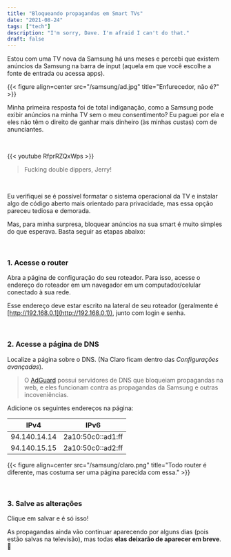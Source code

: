 ```yaml
---
title: "Bloqueando propagandas em Smart TVs"
date: "2021-08-24"
tags: ["tech"]
description: "I'm sorry, Dave. I'm afraid I can't do that."
draft: false
---
```


Estou com uma TV nova da Samsung há uns meses e percebi que existem anúncios da Samsung na barra de input (aquela em que você escolhe a fonte de entrada ou acessa apps).

{{< figure align=center src="/samsung/ad.jpg" title="Enfurecedor, não é?" >}}

Minha primeira resposta foi de total indiganação, como a Samsung pode exibir anúncios na minha TV sem o meu consentimento? Eu paguei por ela e eles não têm o direito de ganhar mais dinheiro (às minhas custas) com de anunciantes.

&nbsp;
&nbsp;

{{< youtube RfprRZQxWps >}}
> Fucking double dippers, Jerry!

&nbsp;
&nbsp;

Eu verifiquei se é possível formatar o sistema operacional da TV e instalar algo de código aberto mais orientado para privacidade, mas essa opção pareceu tediosa e demorada.

Mas, para minha surpresa, bloquear anúncios na sua smart é muito simples do que esperava. Basta seguir as etapas abaixo:

&nbsp;
&nbsp;

### 1. Acesse o router

Abra a página de configuração do seu roteador. Para isso, acesse o endereço do roteador em um navegador em um computador/celular conectado à sua rede.

Esse endereço deve estar escrito na lateral de seu roteador (geralmente é [http://192.168.0.1](http://192.168.0.1)), junto com login e senha.

&nbsp;
&nbsp;

### 2. Acesse a página de DNS

Localize a página sobre o DNS. (Na Claro ficam dentro das *Configurações avançadas*).

> O [AdGuard](https://adguard.com/pt_br/adguard-dns/overview.html) possui servidores de DNS que bloqueiam propagandas na web, e eles funcionam contra as propagandas da Samsung e outras incoveniências.

Adicione os seguintes endereços na página:

| IPv4 | IPv6 |
| ---- | ---------- |
| 94.140.14.14 | 2a10:50c0::ad1:ff |
| 94.140.15.15 | 2a10:50c0::ad2:ff |

{{< figure align=center src="/samsung/claro.png" title="Todo router é diferente, mas costuma ser uma página parecida com essa." >}}

&nbsp;
&nbsp;

### 3. Salve as alterações

Clique em salvar e é só isso!

As propagandas ainda vão continuar aparecendo por alguns dias (pois estão salvas na televisão), mas todas **elas deixarão de aparecer em breve**. :tada: